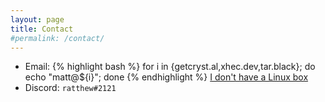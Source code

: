 ```yaml
---
layout: page
title: Contact
#permalink: /contact/
---
```


* Email:
{% highlight bash %}
for i in {getcryst.al,xhec.dev,tar.black}; do echo "matt@${i}"; done
{% endhighlight %}
[I don't have a Linux box](https://ssh.xhec.dev/?hostname=localhost&username=sandbox&password=c2FuZGJveA==&command=./scripts/emails)
* Discord: `ratthew#2121`